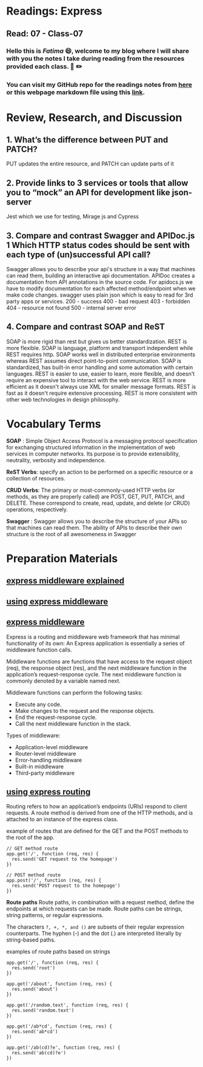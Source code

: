 # Readings: Express
## Read: 07 - Class-07
### Hello this is ***Fatima*** :smile:, welcome to my blog where I will share with you the notes I take during reading from the resources provided each class. :closed_book: :pencil2:
### You can visit my GitHub repo for the readings notes from [here](https://github.com/fati-ma/reading-notes-401) or this webpage markdown file using this [link](https://github.com/fati-ma/reading-notes-401/blob/main/read-07.md).


# Review, Research, and Discussion

## 1. What’s the difference between PUT and PATCH?
PUT updates the entire resource, and PATCH can update parts of it 

## 2. Provide links to 3 services or tools that allow you to “mock” an API for development like json-server
Jest which we use for testing, Mirage js and Cypress

## 3. Compare and contrast Swagger and APIDoc.js 1 Which HTTP status codes should be sent with each type of (un)successful API call?
Swagger allows you to describe your api's structure in a way that machines can read them, building an interactive api documentation. APIDoc creates a documentation from API annotations in the source code. For apidocs.js we have to modify documentation for each affected method/endpoint when we make code changes. swagger uses plain json which is easy to read for 3rd party apps or services. 
200 - success 400 - bad request 403 - forbidden 404 - resource not found 500 - internal server error

## 4. Compare and contrast SOAP and ReST
SOAP is more rigid than rest but gives us better standardization. REST is more flexible. SOAP is language, platform and transport independent while REST requires http. SOAP works well in distributed enterprise environments whereas REST assumes direct point-to-point communication. SOAP is standardized, has built-in error handling and some automation with certain languages. REST is easier to use, easier to learn, more flexible, and doesn't require an expensive tool to interact with the web service. REST is more efficient as it doesn't always use XML for smaller message formats. REST is fast as it doesn't require extensive processing. REST is more consistent with other web technologies in design philosophy.


# Vocabulary Terms

**SOAP** : Simple Object Access Protocol is a messaging protocol specification for exchanging structured information in the implementation of web services in computer networks. Its purpose is to provide extensibility, neutrality, verbosity and independence.

**ReST Verbs**: specify an action to be performed on a specific resource or a collection of resources.

**CRUD Verbs**: The primary or most-commonly-used HTTP verbs (or methods, as they are properly called) are POST, GET, PUT, PATCH, and DELETE. These correspond to create, read, update, and delete (or CRUD) operations, respectively.

**Swagger** : Swagger allows you to describe the structure of your APIs so that machines can read them. The ability of APIs to describe their own structure is the root of all awesomeness in Swagger


# Preparation Materials

## [express middleware explained](https://www.youtube.com/watch?v=9HOem0amlyg)

## [using express middleware](https://expressjs.com/en/guide/using-middleware.html)

## [express middleware](https://www.tutorialspoint.com/expressjs/expressjs_middleware.htm)


Express is a routing and middleware web framework that has minimal functionality of its own: An Express application is essentially a series of middleware function calls.

Middleware functions are functions that have access to the request object (req), the response object (res), and the next middleware function in the application’s request-response cycle. The next middleware function is commonly denoted by a variable named next.

Middleware functions can perform the following tasks:
  - Execute any code.
  - Make changes to the request and the response objects.
  - End the request-response cycle.
  - Call the next middleware function in the stack.

Types of middleware:
  - Application-level middleware
  - Router-level middleware
  - Error-handling middleware
  - Built-in middleware
  - Third-party middleware



## [using express routing](https://expressjs.com/en/guide/routing.html)

Routing refers to how an application’s endpoints (URIs) respond to client requests. A route method is derived from one of the HTTP methods, and is attached to an instance of the express class.

example of routes that are defined for the GET and the POST methods to the root of the app.

```
// GET method route
app.get('/', function (req, res) {
  res.send('GET request to the homepage')
})
```
```
// POST method route
app.post('/', function (req, res) {
  res.send('POST request to the homepage')
})
```

**Route paths**
Route paths, in combination with a request method, define the endpoints at which requests can be made. Route paths can be strings, string patterns, or regular expressions.

The characters `?, +, *, and ()` are subsets of their regular expression counterparts. The hyphen (-) and the dot (.) are interpreted literally by string-based paths.

examples of route paths based on strings

```
app.get('/', function (req, res) {
  res.send('root')
})
```
```
app.get('/about', function (req, res) {
  res.send('about')
})
```
```
app.get('/random.text', function (req, res) {
  res.send('random.text')
})
```
```
app.get('/ab*cd', function (req, res) {
  res.send('ab*cd')
})
```
```
app.get('/ab(cd)?e', function (req, res) {
  res.send('ab(cd)?e')
})
```

